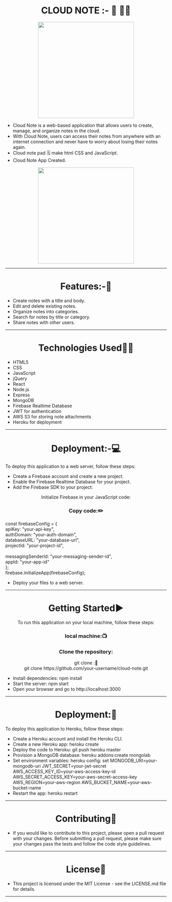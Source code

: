 <h1 align="center"> CLOUD NOTE :- 🎵 💭📝</h1>
<div align="center" >
<img height="300" wedith="300" src="https://th.bing.com/th/id/R.b0eddfe80e9e3db6f842a3c90cbada82?rik=8MzxI7C3umRtoQ&riu=http%3a%2f%2fclipart-library.com%2fimages%2fATbrBKa5c.gif&ehk=Mb6Kygtf00vArUjGJIyMOZALv30u6ouvAwQGk%2fbvpWY%3d&risl=&pid=ImgRaw&r=0"></div>

- Cloud Note is a web-based application that allows users to create, manage, and organize notes in the cloud.
- With Cloud Note, users can access their notes from anywhere with an internet connection and never have to worry about losing their notes again.
- Cloud note pad 🗒️ make html CSS and JavaScript.
- Cloud Note App Created.
<div align="center" >
<img height="300" wedith="300" src="https://th.bing.com/th/id/R.704701eeb4876929d15bd870beeab85d?rik=%2f72MF5X6AOQgUg&riu=http%3a%2f%2fbestanimations.com%2fBooks%2fwriting%2fwriting-notes-book-old-feather-animated-gif.gif&ehk=FGzvqqhpuKUAnQd62Nn2meo3wvcHN%2fPY2A%2fQ5wAHLRo%3d&risl=&pid=ImgRaw&r=0"></div>
<hr>
<h1 align="center">Features:-🧩</h1>

- Create notes with a title and body.
- Edit and delete existing notes.
- Organize notes into categories.
- Search for notes by title or category.
- Share notes with other users.
<hr>
<h1 align="center">Technologies Used👩‍💻</h1>

- HTML5
- CSS
- JavaScript
- jQuery
- React
- Node.js
- Express
- MongoDB
- Firebase Realtime Database
- JWT for authentication
- AWS S3 for storing note attachments
- Heroku for deployment
<hr>
<h1 align="center">Deployment:-💻</h1>

To deploy this application to a web server, follow these steps:

- Create a Firebase account and create a new project.
- Enable the Firebase Realtime Database for your project.
- Add the Firebase SDK to your project: 
<script src="https://www.gstatic.com/firebasejs/8.6.2/firebase-app.js"><br>
</script><script src="https://www.gstatic.com/firebasejs/8.6.2/firebase-database.js"></script>
<p  align=" center" >Initialize Firebase in your JavaScript code:
<br>
<h3 align=" center" >Copy code:✏️</h3>
const firebaseConfig = {<br>
  apiKey: "your-api-key",<br>
  authDomain: "your-auth-domain",<br>
  databaseURL: "your-database-url",<br>
  projectId: "your-project-id",<br><br
  storageBucket: "your-storage-bucket",<br>
  messagingSenderId: "your-messaging-sender-id",<br>
  appId: "your-app-id"<br>
};<br>
firebase.initializeApp(firebaseConfig);</p>

- Deploy your files to a web server.
<hr>
<h1 align="center">Getting Started▶️</h1>

<p  align=" center" >To run this application on your local machine, follow these steps:</p>
<h3 align=" center" >local machine:📺 </h3>
<h3 align=" center" >Clone the repository:</h3>
<p  align=" center" >git clone :📝<br>  git clone https://github.com/your-username/cloud-note.git</p>
  


- Install dependencies: npm install
- Start the server: npm start
- Open your browser and go to http://localhost:3000
<hr>
<h1 align="center">Deployment:🧾</h1>

To deploy this application to Heroku, follow these steps:

- Create a Heroku account and install the Heroku CLI.
- Create a new Heroku app: heroku create
- Deploy the code to Heroku: git push heroku master
- Provision a MongoDB database: heroku addons:create mongolab
- Set environment variables:
heroku config:
set MONGODB_URI=your-mongodb-uri JWT_SECRET=your-jwt-secret AWS_ACCESS_KEY_ID=your-aws-access-key-id AWS_SECRET_ACCESS_KEY=your-aws-secret-access-key AWS_REGION=your-aws-region AWS_BUCKET_NAME=your-aws-bucket-name
- Restart the app: heroku restart
<hr>
<h1 align="center">Contributing👬</h1>

- If you would like to contribute to this project, please open a pull request with your changes. Before submitting a pull request, please make sure your changes pass the tests and follow the code style guidelines.
<hr>
<h1 align="center">License📙</h1>

- This project is licensed under the MIT License - see the LICENSE.md file for details.
<hr>








